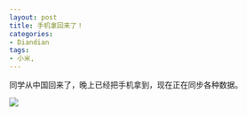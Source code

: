 ```yaml
---
layout: post
title: 手机拿回来了！
categories:
- Diandian
tags:
- 小米, 
---
```

<p>同学从中国回来了，晚上已经把手机拿到，现在正在同步各种数据。</p>
<p class="edui-filter-align-center"><img src="http://m2.img.srcdd.com/farm4/d/2012/1227/16/D1D6F147369E67ADA08772C4F05C7DDF_B500_900_500_411.PNG" /><br /></p>